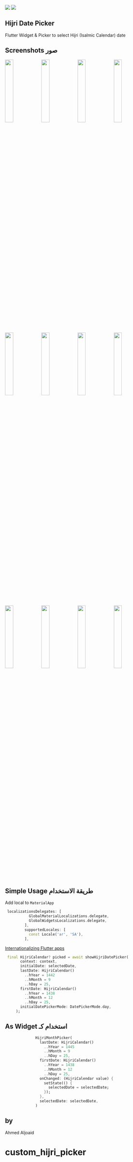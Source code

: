 [![](https://img.shields.io/pub/v/custom_hijri_picker?style=flat)](https://pub.dev/packages/custom_hijri_picker)
![](https://img.shields.io/github/license/ahmedoid/custom_hijri_picker?style=flat)

Hijri Date Picker
-
Flutter Widget & Picker to select Hijri (Isalmic Calendar) date

## Screenshots صور
<img src="https://user-images.githubusercontent.com/3106973/84584392-92906a80-ae0c-11ea-9cf7-565b723eb4c9.png" width="23%"></img>
<img src="https://user-images.githubusercontent.com/3106973/84584394-945a2e00-ae0c-11ea-9e01-260baf6debe1.png" width="23%"></img> 
<img src="https://user-images.githubusercontent.com/3106973/84584395-958b5b00-ae0c-11ea-84e7-616887705ce1.png" width="23%"></img> 
<img src="https://user-images.githubusercontent.com/3106973/84584396-9623f180-ae0c-11ea-87e7-01f8f6af02dc.png" width="23%"></img> 
<img src="https://user-images.githubusercontent.com/3106973/84584398-96bc8800-ae0c-11ea-8820-402a54870bfc.png" width="23%"></img> 
<img src="https://user-images.githubusercontent.com/3106973/84584399-97edb500-ae0c-11ea-8cea-9a21aa3d7b7c.png" width="23%"></img> 
<img src="https://user-images.githubusercontent.com/3106973/84584400-98864b80-ae0c-11ea-9f1b-33277b905953.png" width="23%"></img>
<img src="https://user-images.githubusercontent.com/3106973/84584402-991ee200-ae0c-11ea-83e4-4b119066f5b8.png" width="23%"></img> 
<img src="https://user-images.githubusercontent.com/3106973/85928701-9f569900-b8b7-11ea-8250-631988db72d0.png" width="23%"></img> 
<img src="https://user-images.githubusercontent.com/3106973/85928704-a1b8f300-b8b7-11ea-8ab6-75da9f5339b4.png" width="23%"></img> 
<img src="https://user-images.githubusercontent.com/3106973/85928706-a2ea2000-b8b7-11ea-9bab-c3d7ad633ef6.png" width="23%"></img>
<img src="https://user-images.githubusercontent.com/3106973/85928707-a382b680-b8b7-11ea-8911-4c16445d2651.png" width="23%"></img> 


Simple Usage طريقة الاستخدام
-
Add local to `MaterialApp`
```dart in html
 localizationsDelegates: [
           GlobalMaterialLocalizations.delegate,
           GlobalWidgetsLocalizations.delegate,
         ],
         supportedLocales: [
           const Locale('ar', 'SA'),
         ],
```
[Internationalizing Flutter apps](https://flutter.dev/docs/development/accessibility-and-localization/internationalization)



```dart in html
 final HijriCalendar? picked = await showHijriDatePicker(
       context: context,
       initialDate: selectedDate,
       lastDate: HijriCalendar()
         ..hYear = 1442
         ..hMonth = 9
         ..hDay = 25,
       firstDate: HijriCalendar()
         ..hYear = 1438
         ..hMonth = 12
         ..hDay = 25,
       initialDatePickerMode: DatePickerMode.day,
     );
```

## As Widget استخدام كـ
```dart in html
              HijriMonthPicker(
                lastDate: HijriCalendar()
                  ..hYear = 1445
                  ..hMonth = 9
                  ..hDay = 25,
                firstDate: HijriCalendar()
                  ..hYear = 1438
                  ..hMonth = 12
                  ..hDay = 25,
                onChanged: (HijriCalendar value) {
                  setState(() {
                    selectedDate = selectedDate;
                  });
                },
                selectedDate: selectedDate,
              )
```


by
-
Ahmed Aljoaid
# custom_hijri_picker
